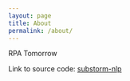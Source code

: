 ```yaml
---
layout: page
title: About
permalink: /about/
---
```


RPA Tomorrow 

Link to source code:
[substorm-nlp][substorm]

[substorm]: https://github.com/rpa-tomorrow/substorm-nlp
